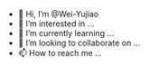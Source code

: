 - 👋 Hi, I’m @Wei-Yujiao
- 👀 I’m interested in ...
- 🌱 I’m currently learning ...
- 💞️ I’m looking to collaborate on ...
- 📫 How to reach me ...

<!---
Wei-Yujiao/Wei-Yujiao is a ✨ special ✨ repository because its `README.md` (this file) appears on your GitHub profile.
You can click the Preview link to take a look at your changes.
--->
